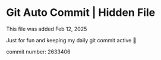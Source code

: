 # Git Auto Commit | Hidden File

This file was added Feb 12, 2025

Just for fun and keeping my daily git commit active 🤪

commit number: 2633406
